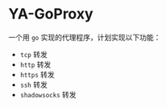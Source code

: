 # YA-GoProxy

一个用 `go` 实现的代理程序，计划实现以下功能：

+ `tcp` 转发
+ `http` 转发
+ `https` 转发
+ `ssh` 转发
+ `shadowsocks` 转发
